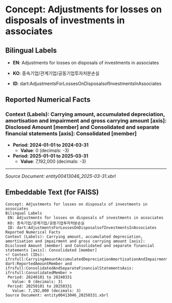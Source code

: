 # Concept: Adjustments for losses on disposals of investments in associates

## Bilingual Labels
- **EN**: Adjustments for losses on disposals of investments in associates
- **KO**: 종속기업/관계기업/공동기업투자처분손실

- **ID**: dart:AdjustmentsForLossesOnDisposalsofInvestmentsInAssociates

## Reported Numerical Facts

### **Context (Labels): Carrying amount, accumulated depreciation, amortisation and impairment and gross carrying amount [axis]: Disclosed Amount [member] and Consolidated and separate financial statements [axis]: Consolidated [member]**
<!-- Context (IDs): ifrs-full:CarryingAmountAccumulatedDepreciationAmortisationAndImpairmentAndGrossCarryingAmountAxis: dart:ReportedAmountMember and ifrs-full:ConsolidatedAndSeparateFinancialStatementsAxis: ifrs-full:ConsolidatedMember -->
- **Period: 2024-01-01 to 2024-03-31**
  - **Value**: 0 (decimals: -3)
- **Period: 2025-01-01 to 2025-03-31**
  - **Value**: 7,192,000 (decimals: -3)

---
*Source Document: entity00413046_2025-03-31.xbrl*
## Embeddable Text (for FAISS)
```text
Concept: Adjustments for losses on disposals of investments in associates
Bilingual Labels
 EN: Adjustments for losses on disposals of investments in associates
 KO: 종속기업/관계기업/공동기업투자처분손실
 ID: dart:AdjustmentsForLossesOnDisposalsofInvestmentsInAssociates
Reported Numerical Facts
Context (Labels): Carrying amount, accumulated depreciation, amortisation and impairment and gross carrying amount [axis]: Disclosed Amount [member] and Consolidated and separate financial statements [axis]: Consolidated [member]
<! Context (IDs): ifrsfull:CarryingAmountAccumulatedDepreciationAmortisationAndImpairmentAndGrossCarryingAmountAxis: dart:ReportedAmountMember and ifrsfull:ConsolidatedAndSeparateFinancialStatementsAxis: ifrsfull:ConsolidatedMember >
 Period: 20240101 to 20240331
   Value: 0 (decimals: 3)
 Period: 20250101 to 20250331
   Value: 7,192,000 (decimals: 3)
Source Document: entity00413046_20250331.xbrl
```
